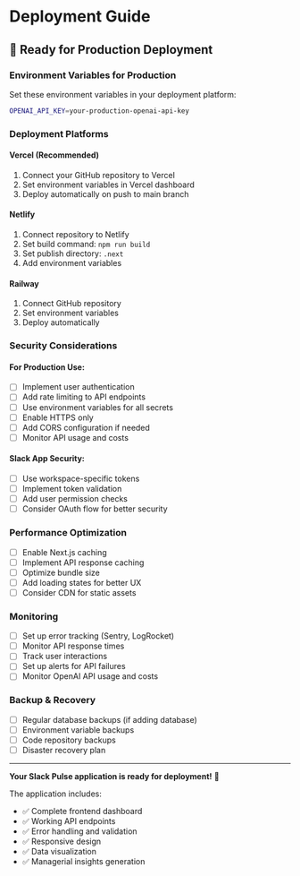 # Deployment Guide

## 🚀 Ready for Production Deployment

### Environment Variables for Production

Set these environment variables in your deployment platform:

```bash
OPENAI_API_KEY=your-production-openai-api-key
```

### Deployment Platforms

#### Vercel (Recommended)
1. Connect your GitHub repository to Vercel
2. Set environment variables in Vercel dashboard
3. Deploy automatically on push to main branch

#### Netlify
1. Connect repository to Netlify
2. Set build command: `npm run build`
3. Set publish directory: `.next`
4. Add environment variables

#### Railway
1. Connect GitHub repository
2. Set environment variables
3. Deploy automatically

### Security Considerations

#### For Production Use:
- [ ] Implement user authentication
- [ ] Add rate limiting to API endpoints
- [ ] Use environment variables for all secrets
- [ ] Enable HTTPS only
- [ ] Add CORS configuration if needed
- [ ] Monitor API usage and costs

#### Slack App Security:
- [ ] Use workspace-specific tokens
- [ ] Implement token validation
- [ ] Add user permission checks
- [ ] Consider OAuth flow for better security

### Performance Optimization

- [ ] Enable Next.js caching
- [ ] Implement API response caching
- [ ] Optimize bundle size
- [ ] Add loading states for better UX
- [ ] Consider CDN for static assets

### Monitoring

- [ ] Set up error tracking (Sentry, LogRocket)
- [ ] Monitor API response times
- [ ] Track user interactions
- [ ] Set up alerts for API failures
- [ ] Monitor OpenAI API usage and costs

### Backup & Recovery

- [ ] Regular database backups (if adding database)
- [ ] Environment variable backups
- [ ] Code repository backups
- [ ] Disaster recovery plan

---

**Your Slack Pulse application is ready for deployment!** 🎉

The application includes:
- ✅ Complete frontend dashboard
- ✅ Working API endpoints
- ✅ Error handling and validation
- ✅ Responsive design
- ✅ Data visualization
- ✅ Managerial insights generation
